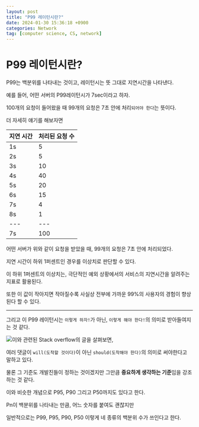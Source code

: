 ```yaml
---
layout: post
title: "P99 레이턴시란?"
date: 2024-01-30 15:36:18 +0900
categories: Network
tag: [computer science, CS, network]
---
```


# P99 레이턴시란?

P99는 백분위를 나타내는 것이고, 레이턴시는 뜻 그대로 지연시간을 나타낸다.

예를 들어, 어떤 서버의 P99레이턴시가 7sec이라고 하자.

100개의 요청이 들어왔을 때 99개의 요청은 7초 안에 처리`되어야 한다`는 뜻이다.

더 자세히 얘기를 해보자면

지연 시간  | 처리된 요청 수 |
---|---|
1s | 5 |
2s | 5 |
3s | 10 |
4s | 40 |
5s | 20 |
6s | 15 |
7s | 4 |
8s | 1 |
---|---|
7s | 100 |

어떤 서버가 위와 같이 요청을 받았을 때, 99개의 요청은 7초 안에 처리되었다.

지연 시간이 하위 1퍼센트인 경우를 이상치로 판단할 수 있다.

이 하위 1퍼센트의 이상치는, 극단적인 예외 상황에서의 서비스의 지연시간을 알려주는 지표로 활용된다.

또한 이 값이 작아지면 작아질수록 사실상 전부에 가까운 99%의 사용자의 경험이 향상된다 할 수 있다.

<hr>

그리고 이 P99 레이턴시는 `이렇게 하자!`가 아닌, `이렇게 해야 한다!`의 의미로 받아들여지는 것 같다.

![이와 관련된 Stack overflow의 글](https://stackoverflow.com/questions/12808934/what-is-p99-latency)을 살펴보면,

여러 댓글이 `will(도착할 것이다)`이 아닌 `should(도착해야 한다)`의 의미로 써야한다고 말하고 있다.

물론 그 기준도 개발진들이 정하는 것이겠지만 그만큼 **중요하게 생각하는 기준**임을 강조하는 것 같다.

이와 비슷한 개념으로 P95, P90 그리고 P50까지도 있다고 한다.

Pn이 백분위를 나타내는 만큼, 어느 숫자를 붙여도 괜찮지만

일반적으로는 P99, P95, P90, P50 이렇게 네 종류의 백분위 수가 쓰인다고 한다.